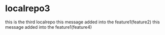 # localrepo3
this is the third  localrepo
this message added into the feature1(feature2)
this message added into the feature1(feature4)

